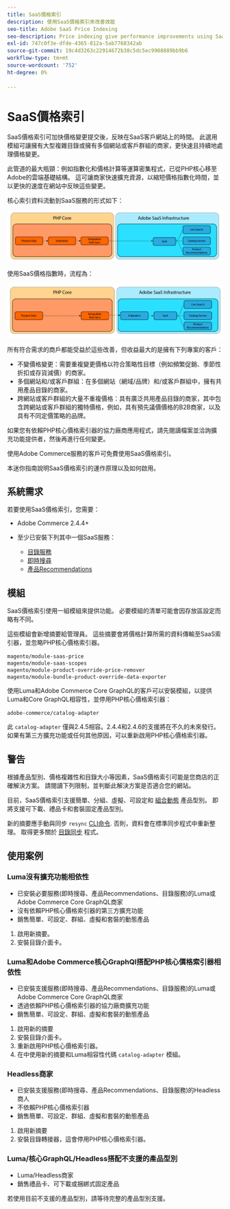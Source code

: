```yaml
---
title: SaaS價格索引
description: 使用SaaS價格索引來改善效能
seo-title: Adobe SaaS Price Indexing
seo-description: Price indexing give performance improvements using SaaS infrastructure
exl-id: 747c0f3e-dfde-4365-812a-5ab7768342ab
source-git-commit: 19c4d3263c22914672b38c5dc5ec9908889bb9b6
workflow-type: tm+mt
source-wordcount: '752'
ht-degree: 0%

---
```


# SaaS價格索引

SaaS價格索引可加快價格變更提交後，反映在SaaS客戶網站上的時間。 此選用模組可讓擁有大型複雜目錄或擁有多個網站或客戶群組的商家，更快速且持續地處理價格變更。

此管道的最大瓶頸：例如指數化和價格計算等運算密集程式，已從PHP核心移至Adobe的雲端基礎結構。 這可讓商家快速擴充資源，以縮短價格指數化時間，並以更快的速度在網站中反映這些變更。

核心索引資料流動到SaaS服務的形式如下：

![預設資料流程](assets/old_way.png)

使用SaaS價格指數時，流程為：

![SaaS價格指數資料流程](assets/new_way.png)

所有符合需求的商戶都能受益於這些改善，但收益最大的是擁有下列專案的客戶：

* 不變價格變更：需要重複變更價格以符合策略性目標（例如頻繁促銷、季節性折扣或存貨減價）的商家。
* 多個網站和/或客戶群組：在多個網站（網域/品牌）和/或客戶群組中，擁有共用產品目錄的商家。
* 跨網站或客戶群組的大量不重複價格：具有廣泛共用產品目錄的商家，其中包含跨網站或客戶群組的獨特價格，例如，具有預先議價價格的B2B商家，以及具有不同定價策略的品牌。

如果您有依賴PHP核心價格索引器的協力廠商應用程式，請先閱讀檔案並洽詢擴充功能提供者，然後再進行任何變更。

使用Adobe Commerce服務的客戶可免費使用SaaS價格索引。

本迷你指南說明SaaS價格索引的運作原理以及如何啟用。

## 系統需求

若要使用SaaS價格索引，您需要：

* Adobe Commerce 2.4.4+
* 至少已安裝下列其中一個SaaS服務：

   * [目錄服務](../catalog-service/overview.md)
   * [即時搜尋](../live-search/guide-overview.md)
   * [產品Recommendations](../product-recommendations/guide-overview.md)

## 模組

SaaS價格索引使用一組模組來提供功能。 必要模組的清單可能會因存放區設定而略有不同。

這些模組會新增摘要給管理員。 這些摘要會將價格計算所需的資料傳輸至SaaS索引器，並忽略PHP核心價格索引器。

```
magento/module-saas-price
magento/module-saas-scopes
magento/module-product-override-price-remover
magento/module-bundle-product-override-data-exporter
```

使用Luma和Adobe Commerce Core GraphQL的客戶可以安裝模組，以提供Luma和Core GraphQL相容性，並停用PHP核心價格索引器：

```
adobe-commerce/catalog-adapter
```

此 `catalog-adapter` 僅與2.4.5相容。2.4.4和2.4.6的支援將在不久的未來發行。
如果有第三方擴充功能或任何其他原因，可以重新啟用PHP核心價格索引器。

## 警告

根據產品型別、價格複雜性和目錄大小等因素，SaaS價格索引可能是您商店的正確解決方案。 請閱讀下列限制，並判斷此解決方案是否適合您的網站。

目前，SaaS價格索引支援簡單、分組、虛擬、可設定和 [組合動態](https://experienceleague.adobe.com/docs/commerce-admin/catalog/products/types/product-create-bundle.html) 產品型別。
即將支援可下載、禮品卡和套裝固定產品型別。

新的摘要應手動與同步 `resync` [CLI命令](https://experienceleague.adobe.com/docs/commerce-merchant-services/user-guides/data-services/catalog-sync.html#resynccmdline). 否則，資料會在標準同步程式中重新整理。 取得更多關於 [目錄同步](../landing/catalog-sync.md) 程式。

## 使用案例

### Luma沒有擴充功能相依性

* 已安裝必要服務(即時搜尋、產品Recommendations、目錄服務)的Luma或Adobe Commerce Core GraphQL商家
* 沒有依賴PHP核心價格索引器的第三方擴充功能
* 銷售簡單、可設定、群組、虛擬和套裝的動態產品

1. 啟用新摘要。
1. 安裝目錄介面卡。

### Luma和Adobe Commerce核心GraphQl搭配PHP核心價格索引器相依性

* 已安裝支援服務(即時搜尋、產品Recommendations、目錄服務)的Luma或Adobe Commerce Core GraphQL商家
* 透過依賴PHP核心價格索引器的協力廠商擴充功能
* 銷售簡單、可設定、群組、虛擬和套裝的動態產品

1. 啟用新的摘要
1. 安裝目錄介面卡。
1. 重新啟用PHP核心價格索引器。
1. 在中使用新的摘要和Luma相容性代碼 `catalog-adapter` 模組。

### Headless商家

* 已安裝支援服務(即時搜尋、產品Recommendations、目錄服務)的Headless商人
* 不依賴PHP核心價格索引器
* 銷售簡單、可設定、群組、虛擬和套裝的動態產品

1. 啟用新摘要
1. 安裝目錄轉接器，這會停用PHP核心價格索引器。

### Luma/核心GraphQL/Headless搭配不支援的產品型別

* Luma/Headless商家
* 銷售禮品卡、可下載或捆綁式固定產品

若使用目前不支援的產品型別，請等待完整的產品型別支援。
